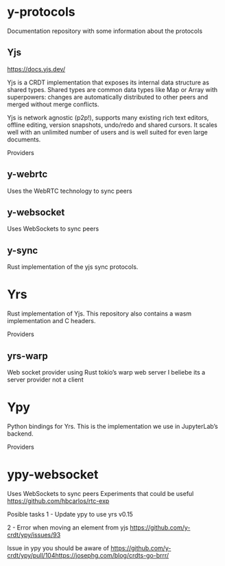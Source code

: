 # y-protocols
Documentation repository with some information about the protocols

## Yjs
https://docs.yjs.dev/

Yjs is a CRDT implementation that exposes its internal data structure as shared types. Shared types are common data types like Map or Array with superpowers: changes are automatically distributed to other peers and merged without merge conflicts.

Yjs is network agnostic (p2p!), supports many existing rich text editors, offline editing, version snapshots, undo/redo and shared cursors. It scales well with an unlimited number of users and is well suited for even large documents.

Providers
## y-webrtc
Uses the WebRTC technology to sync peers
## y-websocket
Uses WebSockets to sync peers
## y-sync
Rust implementation of the yjs sync protocols.

# Yrs
Rust implementation of Yjs. This repository also contains a wasm implementation and C headers.

Providers
## yrs-warp
Web socket provider using Rust tokio’s warp web server
I beliebe its a server provider not a client
# Ypy
Python bindings for Yrs. This is the implementation we use in JupyterLab’s backend.

Providers
# ypy-websocket
Uses WebSockets to sync peers
Experiments that could be useful
https://github.com/hbcarlos/rtc-exp

Posible tasks
1 - Update ypy to use yrs v0.15

2 - Error when moving an element from yjs https://github.com/y-crdt/ypy/issues/93

Issue in ypy you should be aware of https://github.com/y-crdt/ypy/pull/104https://josephg.com/blog/crdts-go-brrr/
